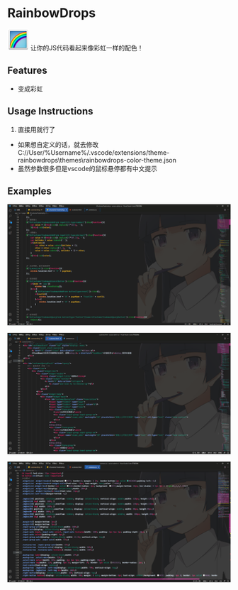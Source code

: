 # RainbowDrops

![img](https://raw.githubusercontent.com/withoutcat/rainbowdrops/master/examples/006D4302.png) 让你的JS代码看起来像彩虹一样的配色！

## Features

- 变成彩虹

## Usage Instructions

1. 直接用就行了

- 如果想自定义的话，就去修改C://User/%Username%/.vscode/extensions/theme-rainbowdrops\themes\rainbowdrops-color-theme.json
- 虽然参数很多但是vscode的鼠标悬停都有中文提示

## Examples

![js](https://github.com/withoutcat/rainbowdrops/blob/master/examples/js.png?raw=true)

![html](https://github.com/withoutcat/rainbowdrops/blob/master/examples/html.png?raw=true)

![css](https://github.com/withoutcat/rainbowdrops/blob/master/examples/css.png?raw=true)